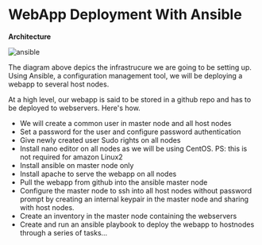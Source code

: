 # WebApp Deployment With Ansible

**Architecture**

![ansible](https://user-images.githubusercontent.com/99888333/224481883-e5026c46-a55e-4f58-b3f7-5d7d9a4dcf08.png)

The diagram above depics the infrastrucure we are going to be setting up. Using Ansible, a configuration management tool,  we will be deploying a webapp to several host nodes.

At a high level, our webapp is said to be stored in a github repo and has to be deployed to webservers. Here's how.

- We will create a common user in master node and all host nodes
- Set a password for the user and configure password authentication
- Give newly created user Sudo rights on all nodes
- Install nano editor on all nodes as we will be using CentOS. PS: this is not required for amazon Linux2
- Install ansible on master node only
- Install apache to serve the webapp on all nodes
- Pull the webapp from github into the ansible master node
- Configure the master node to ssh into all host nodes without password prompt by creating an internal keypair in the master node and sharing with host nodes.
- Create an inventory in the master node containing the webservers
- Create and run an ansible playbook to deploy the webapp to hostnodes through a series of tasks...
